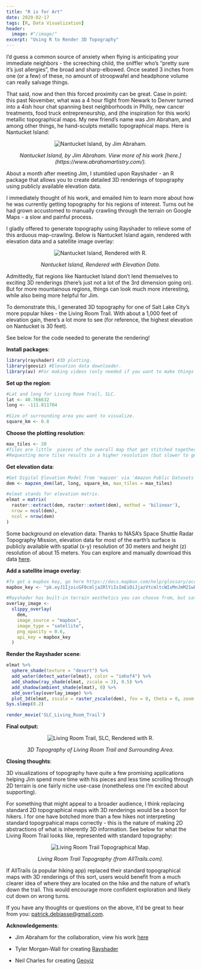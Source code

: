 ```yaml
---
title: "R is for Art"
date: 2020-02-17
tags: [R, Data Visualization]
header:
  image: #"/image/"
excerpt: "Using R to Render 3D Topography"
---
```


I’d guess a common source of anxiety when flying is anticipating your
immediate neighbors - the screeching child, the sniffler who’s “pretty
sure it’s just allergies”, the broad and sharp-elbowed. Once seated 3
inches from one (or a few) of these, no amount of stroopwafel and
headphone volume can really salvage things.

That said, now and then this forced proximity can be great. Case in
point: this past November, what was a 4 hour flight from Newark to
Denver turned into a 4ish hour chat spanning best neighborhoods in
Philly, new cancer treatments, food truck entrepreneurship, and (the
inspiration for this work) metallic topographical maps. My new friend’s
name was Jim Abraham, and among other things, he hand-sculpts metallic
topographical maps. Here is Nantucket Island:

<center>

<img src="{{ site.url }}{{ site.baseurl }}/assets/images/R_is_for_Art/1_Nantucket Island_metalic.PNG" alt="Nantucket Island, by Jim Abraham.">

</center>

<p style="text-align: center; font-style: italic;">Nantucket Island, by Jim Abraham. View more of his work [here.](https://www.abrahamartistry.com/).</p>

About a month after meeting Jim, I stumbled upon Rayshader - an R
package that allows you to create detailed 3D renderings of topography
using publicly available elevation data.

I immediately thought of his work, and emailed him to learn more about
how he was currently getting topography for his regions of interest.
Turns out he had grown accustomed to manually crawling through the
terrain on Google Maps - a slow and painful process.

I gladly offered to generate topography using Rayshader to relieve some
of this arduous map-crawling. Below is Nantucket Island again, rendered
with elevation data and a satellite image overlay:

<center>

<img src="{{ site.url }}{{ site.baseurl }}/assets/images/R_is_for_Art/2_Nantucket Island_rendered.png" alt="Nantucket Island, Rendered with R.">

</center>

<p style="text-align: center; font-style: italic;">Nantucket Island, Rendered with Elevation Data.</p>

Admittedly, flat regions like Nantucket Island don’t lend themselves to
exciting 3D renderings (there’s just not a lot of the 3rd dimension
going on). But for more mountainous regions, things can look much more
interesting, while also being more helpful for Jim.

To demonstrate this, I generated 3D topography for one of Salt Lake
City’s more popular hikes - the Living Room Trail. With about a 1,000
feet of elevation gain, there’s a lot more to see (for reference, the
highest elevation on Nantucket is 30 feet).

See below for the code needed to generate the rendering!

**Install packages**:

``` r
library(rayshader) #3D plotting.
library(geoviz) #Elevation data downloader.
library(av) #For making videos (only needed if you want to make things like rotating GIFs).
```

**Set up the region**:

``` r
#Lat and long for Living Room Trail, SLC.
lat <- 40.766632
long <- -111.811704

#Size of surrounding area you want to visualize.
square_km <- 0.8
```

**Choose the plotting resolution**:

``` r
max_tiles <- 20
#Tiles are little  pieces of the overall map that get stitched together.
#Requesting more tiles results in a higher resolution (but slower to generate) image.
```

**Get elevation data**:

``` r
#Get Digital Elevation Model from 'mapzen' via 'Amazon Public Datasets'.
dem <- mapzen_dem(lat, long, square_km, max_tiles = max_tiles)

#elmat stands for elevation matrix.
elmat = matrix(
  raster::extract(dem, raster::extent(dem), method = 'bilinear'),
  nrow = ncol(dem),
  ncol = nrow(dem)
)
```

Some background on elevation data: Thanks to NASA’s Space Shuttle Radar
Topography Mission, elevation data for most of the earth’s surface is
publicly available with spatial (x-y) resolution of 30 meters and height
(z) resolution of about 15 meters. You can explore and manually download
this data [here](https://www.usgs.gov/earthexplorer-0/).

**Add a satellite image overlay**:

``` r
#To get a mapbox key, go here https://docs.mapbox.com/help/glossary/access-token/.
mapbox_key <- "pk.eyJ1IjoicGF0cmlja2RlYiIsImEiOiJjazVtcmltcWIxMnJmM21wbDZkcHlzMzEwIn0.sAIvHarJXAc6VHgomtK2yQ"

#Rayshader has built-in terrain aesthetics you can choose from, but satellite images are more realistic:
overlay_image <-
  slippy_overlay(
    dem,
    image_source = "mapbox",
    image_type = "satellite",
    png_opacity = 0.6,
    api_key = mapbox_key
  )
```

**Render the Rayshader scene**:

``` r
elmat %>%
  sphere_shade(texture = "desert") %>%
  add_water(detect_water(elmat), color = "imhof4") %>%
  add_shadow(ray_shade(elmat, zscale = 3), 0.5) %>%
  add_shadow(ambient_shade(elmat), 0) %>%
  add_overlay(overlay_image) %>%
  plot_3d(elmat, zscale = raster_zscale(dem), fov = 0, theta = 0, zoom = 0.75, phi = 55, windowsize = c(1000, 800))
Sys.sleep(0.2)

render_movie('SLC_Living_Room_Trail')
```

**Final output:**

<center>

<img src="{{ site.url }}{{ site.baseurl }}/assets/images/R_is_for_Art/3_livingroomtrail_onerotation_reduced.gif" alt="Living Room Trail, SLC, Rendered with R.">

</center>

<p style="text-align: center; font-style: italic;">3D Topography of Living Room Trail and Surrounding Area.</p>

**Closing thoughts**:

3D visualizations of topography have quite a few promising applications
helping Jim spend more time with his pieces and less time scrolling through
2D terrain is one fairly niche use-case (nonetheless one I’m excited about
  supporting).

For something that might appeal to a broader audience, I think replacing
standard 2D topographical maps with 3D renderings would be a boon for
hikers. I for one have botched more than a few hikes not interpreting
standard topogrpahical maps correctly - this is the nature of making 2D
abstractions of what is inherently 3D information. See below for what
the Living Room Trail looks like, represented with standard topography:

<center>

<img src="{{ site.url }}{{ site.baseurl }}/assets/images/R_is_for_Art/4_living room trail_topography.PNG" alt="Living Room Trail Topographical Map.">

</center>

<p style="text-align: center; font-style: italic;">Living Room Trail Topography (from AllTrails.com).</p>

If AllTrails (a popular hiking app) replaced their standard
topographical maps with 3D renderings of this sort, users would benefit
from a much clearer idea of where they are located on the hike and the
nature of what’s down the trail. This would encourage more confident
exploration and likely cut down on wrong turns.

If you have any thoughts or questions on the above, it’d be great to
hear from you: [patrick.debiasse@gmail.com](patrick.debiasse@gmail.com).

**Acknowledgements**:

-   Jim Abraham for the collaboration, view his work
    [here](https://www.abrahamartistry.com/)

-   Tyler Morgan-Wall for creating
    [Rayshader](https://www.rayshader.com/)

-   Neil Charles for creating
    [Geoviz](https://cran.r-project.org/web/packages/geoviz/index.html)
